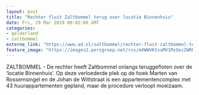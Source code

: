 ```yaml
---
layout: post
title: "Rechter fluit Zaltbommel terug over locatie Binnenhuis"
date: Fri, 29 Mar 2019 09:02:00 GMT
categories: 
- gelderland 
- zaltbommel 
externe_link: "https://www.ad.nl/zaltbommel/rechter-fluit-zaltbommel-terug-over-locatie-binnenhuis~ae08d0ce/"
feature_image: "https://images2.persgroep.net/rcs/mXWWVKtsaMV1MzOozIWRRr0sjlc/diocontent/144374729/_fitwidth/400/?appId=21791a8992982cd8da851550a453bd7f&quality=0.7"
---
```


ZALTBOMMEL - De rechter heeft Zaltbommel onlangs teruggefloten over de ‘locatie Binnenhuis’. Op deze verloederde plek op de hoek Marten van Rossemsingel en de Johan de Wittstraat is een appartementencomplex met 43 huurappartementen gepland, maar de procedure verloopt moeizaam.
